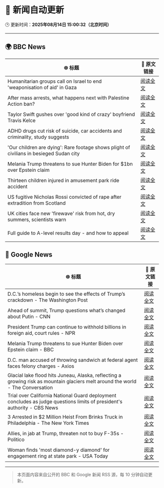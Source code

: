 # 🧠 新闻自动更新

🕒 更新时间：**2025年08月14日 15:00:32（北京时间）**

---

## 🌍 BBC News

| 🌐 标题 | 🔗 原文链接 |
|--------|-------------|
| Humanitarian groups call on Israel to end 'weaponisation of aid' in Gaza | [阅读全文](https://www.bbc.com/news/articles/cj6ynz22871o?at_medium=RSS&at_campaign=rss) |
| After mass arrests, what happens next with Palestine Action ban? | [阅读全文](https://www.bbc.com/news/articles/c3wn5gdv0wgo?at_medium=RSS&at_campaign=rss) |
| Taylor Swift gushes over 'good kind of crazy' boyfriend Travis Kelce | [阅读全文](https://www.bbc.com/news/articles/cedv5dy9v8lo?at_medium=RSS&at_campaign=rss) |
| ADHD drugs cut risk of suicide, car accidents and criminality, study suggests | [阅读全文](https://www.bbc.com/news/articles/crr2j792drro?at_medium=RSS&at_campaign=rss) |
| 'Our children are dying': Rare footage shows plight of civilians in besieged Sudan city | [阅读全文](https://www.bbc.com/news/articles/czxp0qyn6dqo?at_medium=RSS&at_campaign=rss) |
| Melania Trump threatens to sue Hunter Biden for $1bn over Epstein claim | [阅读全文](https://www.bbc.com/news/articles/cqjyw0l9d82o?at_medium=RSS&at_campaign=rss) |
| Thirteen children injured in amusement park ride accident | [阅读全文](https://www.bbc.com/news/articles/cwy0lygv2w9o?at_medium=RSS&at_campaign=rss) |
| US fugitive Nicholas Rossi convicted of rape after extradition from Scotland | [阅读全文](https://www.bbc.com/news/articles/cx27r386p4zo?at_medium=RSS&at_campaign=rss) |
| UK cities face new 'firewave' risk from hot, dry summers, scientists warn | [阅读全文](https://www.bbc.com/news/articles/c9vd79x97zlo?at_medium=RSS&at_campaign=rss) |
| Full guide to A-level results day - and how to appeal | [阅读全文](https://www.bbc.com/news/articles/c07dz891gy5o?at_medium=RSS&at_campaign=rss) |

## 📰 Google News

| 🌐 标题 | 🔗 原文链接 |
|--------|-------------|
| D.C.’s homeless begin to see the effects of Trump’s crackdown - The Washington Post | [阅读全文](https://news.google.com/rss/articles/CBMilwFBVV95cUxOOGROOUlsMU5QVzEzRC1DQkl6ZU0ySzdVVTJVS3ZibkhRWDRDU0ZyTWhjYnNSU2IwNFNJV2RPUzdaTnhRLTVVcDUxQnM3ZEh3YzhyaTdGVmpRWkprTHJyOEFqSXhwOGZMbmgtbFdNTVB4eHZmQzlzN0RQZTNZNlFnaTFXVUd6cHpXcjZTUl93eHFBekF4OTRv?oc=5) |
| Ahead of summit, Trump questions what’s changed about Putin - CNN | [阅读全文](https://news.google.com/rss/articles/CBMihAFBVV95cUxPc2hveHJPOEIwUVM3cnE4ZzJIanJSSjFsT2JTTFJha1BvZWFnS1RFRkJXRTBaV25tY2xhQVQ2TTJhcF96dWxNVnBnVUotb2FfTE5rYlpUemh6NTFUdGxRUWhKQXZqekRuTkVvTWZuUGtHb0pYUXRydXlkZ3ZQX293NXMxcGPSAYoBQVVfeXFMTWw3ZGQtREFic3pIdmcwR0Z1OXQtdmpWNFFYc1Y0dm1raEtSQ1BlTHp3ejZzMXlEc3Q4bmdCVlJFTW1OeUVobnZDdTZqVG13UGVLeHV1U3NhWFFoMzQ2bHNWSngxRU94dlFLWTZhem5hYXlIdGItR2w1ek9KOEFjN3pwLVM4ajN0cTF3?oc=5) |
| President Trump can continue to withhold billions in foreign aid, court rules - NPR | [阅读全文](https://news.google.com/rss/articles/CBMiowFBVV95cUxQX0YwTmRmWWVralo3UmFhTFZsSjBWS3g5NE1GSEtQb3F5N3RmdWFrZU1MVXpyWE5YcXQybWhCa2ZRZUYtUUpkeFRya1h0N2ZfY29Qd2phUThBYVlLNTBRRWI3MXVpUG9lQlF0N3Z6SXdnLURDLTlNeVUyN2Y2cEdOeHlQYWNMbjBuUUxuVWpDcHVtUE1PZ2twU1V2bXQzVjBqZ0ZJ?oc=5) |
| Melania Trump threatens to sue Hunter Biden over Epstein claim - BBC | [阅读全文](https://news.google.com/rss/articles/CBMiWkFVX3lxTE4yaDRiMGhrOFhNQ1VzWG9aY2tZSFd2NTUyNVJVUnpXOHN3RUxCbHBHV2xvOHBUb08zNndHbG5fQWNhV1R6bnV5bEJQcDQ4ZHpiSW51WVJkSWU2QdIBX0FVX3lxTFBXVGFLT2YwX0tYZ2ZrMnFHaDJzakNrdEh0RFVzQzRDV055dzVRNFVTN2s4aFV0eHpjLVYxQm9PcEk1OTg0aGFGa1QzbERKRmhnMGhhUUdnaEplNUtJaGxr?oc=5) |
| D.C. man accused of throwing sandwich at federal agent faces felony charges - Axios | [阅读全文](https://news.google.com/rss/articles/CBMihgFBVV95cUxQVjZCOENFVGx0ZVE2MHhTSXZYUVphTUhkZWtrcVU3dkVWWWZQUGtZcW8xcFBvU1BmdU05TWZxanlKTVRyOGh6endFMldUVTJmLVRORk93WWgzSnVKWWNaVnlvYXRDTjZFbGxfQV9zYzI0SlVJTktGN1NzR05WMzhQOWdSOEp1UQ?oc=5) |
| Glacial lake flood hits Juneau, Alaska, reflecting a growing risk as mountain glaciers melt around the world - The Conversation | [阅读全文](https://news.google.com/rss/articles/CBMi2AFBVV95cUxQUlQyQkczdTVwalpIUE5lY3A4Mnd0aFVxdGVwRi1DRFpCaVlJSmVMakkwLV9QUmhOei1MbnRrR1Zma1M3WU1Ec2loeXQ1YUtFVHFQaEtfem1ZVy1MblhjYlRyR0JvcXRINTlrSVNUQzJZM2NJQ1lXOVp3MVQwd0JwZzVVbEpXVzNjdExyQkNtUThKbU9vVmswMFNXUW5XWGg4SGh5dEl1RURRS2Y3WXZMSDN6aENaS242RWlOMXpmVHoxR1JiVExvQl91bkRnRloxejlub0wzN0g?oc=5) |
| Trial over California National Guard deployment concludes as judge questions limits of president's authority - CBS News | [阅读全文](https://news.google.com/rss/articles/CBMihgFBVV95cUxQLU03QXBZTUQ3NnpzMGFOZUJDOEt0UXI3YkJkSVVOWHYxU2V2bDBGR2lXVUJkSlJfbEE0bEV3RGo3dTUyTUdIOHZRbEV3QlA5eFRDbzR1WHlqZWpaS2tfMldSTGl0WnpVM0NuSmthZVh1akFCOFVPZDJxSUZLN0RzbHNKM3BMQdIBiwFBVV95cUxQRWFsNS0zWkdWZ3U4dXQzX25oS0F4d1k1Q2E4ckZoWllDa1lCcW1SX09YempscTZyUXRQMmVINFRFcVp6MlJqQklmOUZLN0M4VlJEcmVhcXdUeTRya3I1R2xLSzhacXFGTlkxSEpLN281WlhJNW4wRjN1NS1VdUdfSkV2bkQ3U2ZRZG9J?oc=5) |
| 3 Arrested in $2 Million Heist From Brinks Truck in Philadelphia - The New York Times | [阅读全文](https://news.google.com/rss/articles/CBMihgFBVV95cUxPRUJYb2NjWFJjRS00VGFnSVdUN0VtMWExdUlKaDFUaWY1ZUlXbmlwcXJKN2NHdWpRNTQ0c3JsVm1rRjQwcHdQTXBvN205eEV2SmVjcHdpdzNzbWdVZXBRUFlhTDlIN3p1VEliYm9fbW4zN2wxMjd2SWk2Tk15emh4Qko4X2hXQQ?oc=5) |
| Allies, in jab at Trump, threaten not to buy F-35s - Politico | [阅读全文](https://news.google.com/rss/articles/CBMigAFBVV95cUxPXzJKMWd4b1F3SnRGY2Y3dU9yaTdGOFY2U1JvbGwxcFNuMmFaV09FMERvell5c0s4SGFRMHZOa0diQU5MTHBHQUVyM0xrX1lsak5RaXZSYU02RnZ4YUVZSjNwMzdneDhJdkFoYnFOUWpqbURNaGV3YUNmQTlnZ08wQg?oc=5) |
| Woman finds 'most diamond-y diamond' for engagement ring at state park - USA Today | [阅读全文](https://news.google.com/rss/articles/CBMitwFBVV95cUxNRHEzdWJsRkdYRnprTGxMVTZReFlCQmFVa29PYUxYbk5jQlZYOUtRU0Q4WVRHYkgtMXoxS3ZmWHNhWWdZUEhpWDFHRzZfVGxRR2ZtWG8zTV9Bc1NQRXlIWVNZV013WmV5TmR1M0swUno2N2Y2amd2T3Q5ZndybzhuTnZRU3VHd1dxX19ZdE1zUXNsS2J2V0ROTjFUQ1Jhc3h0QllNRkx3SjBUZmZ1M1pSTlNDc19GZTQ?oc=5) |

---
> 本页面内容来自公开的 BBC 和 Google 新闻 RSS 源，每 10 分钟自动更新。